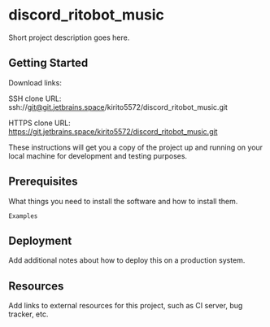 # discord_ritobot_music

Short project description goes here.

## Getting Started

Download links:

SSH clone URL: ssh://git@git.jetbrains.space/kirito5572/discord_ritobot_music.git

HTTPS clone URL: https://git.jetbrains.space/kirito5572/discord_ritobot_music.git



These instructions will get you a copy of the project up and running on your local machine for development and testing purposes.

## Prerequisites

What things you need to install the software and how to install them.

```
Examples
```

## Deployment

Add additional notes about how to deploy this on a production system.

## Resources

Add links to external resources for this project, such as CI server, bug tracker, etc.
